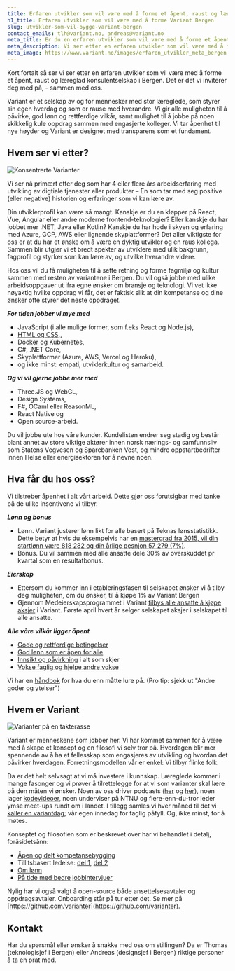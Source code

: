 ```yaml
---
title: Erfaren utvikler som vil være med å forme et åpent, raust og læreglad konsulentselskap i Bergen
h1_title: Erfaren utvikler som vil være med å forme Variant Bergen
slug: utvikler-som-vil-bygge-variant-bergen
contact_emails: tlh@variant.no, andreas@variant.no
meta_title: Er du en erfaren utvikler som vil være med å forme et åpent, raust og læreglad konsulentselskap i Bergen?
meta_description: Vi ser etter en erfaren utvikler som vil være med å forme et selskap av og for mennesker med stor læreglede, som styrer sin egen hverdag og som er rause med hverandre. Er dette deg? 
meta_image: https://www.variant.no/images/erfaren_utvikler_meta_bergen.jpg
---
```


Kort fortalt så ser vi ser etter en erfaren utvikler som vil være med å forme et åpent, raust og læreglad konsulentselskap i Bergen. Det er det vi inviterer deg med på, - sammen med oss. 

Variant er et selskap av og for mennesker med stor læreglede, som styrer sin egen hverdag og som er rause med hverandre. Vi gir alle muligheten til å påvirke, god lønn og rettferdige vilkår, samt mulighet til å jobbe på noen skikkelig kule oppdrag sammen med engasjerte kolleger. Vi tar åpenhet til nye høyder og Variant er designet med transparens som et fundament. 

## Hvem ser vi etter?

<div class="left blob1"><img alt="Konsentrerte Varianter" src="/images/design-konsentrert.png"/></div>

Vi ser nå primært etter deg som har 4 eller flere års arbeidserfaring med utvikling av digtiale tjenester eller produkter – En som tar med seg positive (eller negative) historien og erfaringer som vi kan lære av. 

Din utviklerprofil kan være så mangt. Kanskje er du en kløpper på React, Vue, Angular eller andre moderne frontend-teknologier? Eller kanskje du har jobbet mer .NET, Java eller Kotlin? Kanskje du har hode i skyen og erfaring med Azure, GCP, AWS eller lignende skyplattformer? Det aller viktigste for oss er at du har et ønske om å være en dyktig utvikler og en raus kollega. Sammen blir utgjør vi et bredt spekter av utviklere med ulik bakgrunn, fagprofil og styrker som kan lære av, og utvilke hverandre videre.

Hos oss vil du få muligheten til å sette retning og forme fagmiljø og kultur sammen med resten av variantene i Bergen. Du vil også jobbe med ulike arbeidsoppgaver ut ifra egne ønsker om bransje og teknologi. Vi vet ikke nøyaktig hvilke oppdrag vi får, det er faktisk slik at din kompetanse og dine ønsker ofte styrer det neste oppdraget. 

**_For tiden jobber vi mye med_** 
- JavaScript (i alle mulige former, som f.eks React og Node.js), 
- [HTML og CSS](https://www.kode24.no/kodenytt/identitetskrise-i-frontend-utvikling/70738327),, 
- Docker og Kubernetes, 
- C#, .NET Core, 
- Skyplattformer (Azure, AWS, Vercel og Heroku), 
- og ikke minst: empati, utviklerkultur og samarbeid. 

**_Og vi vil gjerne jobbe mer med_** 
- Three.JS og WebGL, 
- Design Systems, 
- F#, OCaml eller ReasonML, 
- React Native og 
- Open source-arbeid. 

Du vil jobbe ute hos våre kunder. Kundelisten endrer seg stadig og består blant annet av store viktige aktører innen norsk nærings- og samfunnsliv som Statens Vegvesen og Sparebanken Vest, og mindre oppstartbedrifter innen Helse eller energisektoren for å nevne noen. 

## Hva får du hos oss?
Vi tilstreber åpenhet i alt vårt arbeid. Dette gjør oss forutsigbar med tanke på de ulike insentivene vi tilbyr.  

**_Lønn og bonus_** 
- Lønn. Variant justerer lønn likt for alle basert på Teknas lønsstatistikk. Dette betyr at hvis du eksempelvis har en [mastergrad fra 2015, vil din startlønn være 818 282 og din årlige pesnjon 57 279 (7%)](https://www.variant.no/kalkulator?year=2013&degree=masters).
- Bonus. Du vil sammen med alle ansatte dele 30% av overskuddet pr kvartal som en resultatbonus.

**_Eierskap_** 
- Ettersom du kommer inn i etableringsfasen til selskapet ønsker vi å tilby deg muligheten, om du ønsker, til å kjøpe 1% av Variant Bergen
- Gjennom Medeierskapsprogrammet i Variant [tilbys alle ansatte å kjøpe aksjer](https://blog.variant.no/invitasjon-til-%C3%A5-kj%C3%B8pe-aksjer-i-variant-as-27a29a307cb2) i Variant. Første april hvert år selger selskapet aksjer i selskapet til alle ansatte.

**_Alle våre vilkår ligger åpent_**
- [Gode og rettferdige betingelser](https://handbook.variant.no/#betingelser)
- [God lønn som er åpen for alle](https://www.variant.no/kalkulator)
- [Innsikt og påvirkning](https://blog.variant.no/bli-en-bedre-variant-7e1926bdcfba#e27f) i alt som skjer
- [Vokse faglig og hjelpe andre vokse](https://blog.variant.no/aapen-og-delt-kompetansebygging-c229771eee93)

Vi har en [håndbok](https://handbook.variant.no/) for hva du enn måtte lure på. (Pro tip: sjekk ut "Andre goder og ytelser")
 

## Hvem er Variant

![Varianter på en takterasse](/images/design-takterasse.png)

Variant er menneskene som jobber her. Vi har kommet sammen for å være med å skape et konsept og en filosofi vi selv tror på. Hverdagen blir mer spennende av å ha et fellesskap som engasjeres av utvikling og hvordan det påvirker hverdagen. Forretningsmodellen vår er enkel: Vi tilbyr flinke folk. 

Da er det helt selvsagt at vi må investere i kunnskap. Læreglede kommer i mange fasonger og vi prøver å tilrettelegge for at vi som varianter skal lære på den måten vi ønsker. Noen av oss driver podcasts ([her](http://bartjs.io/tag/podcast-episode/) og [her](https://kortslutning.fun/)), noen lager [kodevideoer](https://youtube.com/kodesnutt), noen underviser på NTNU og flere-enn-du-tror leder ymse meet-ups rundt om i landet. I tillegg samles vi hver måned til det vi [kaller en variantdag](https://blog.variant.no/tagged/variantdag); vår egen innedag for faglig påfyll. Og, ikke minst, for å møtes.

Konseptet og filosofien som er beskrevet over har vi behandlet i detalj, foråsidetsånn:
- [Åpen og delt kompetansebygging](https://blog.variant.no/aapen-og-delt-kompetansebygging-c229771eee93)
- Tillitsbasert ledelse: [del 1](https://blog.variant.no/tillitsbasert-ledelse-del-1-hva-og-hvorfor-86f6aa485cf9), [del 2](https://blog.variant.no/tillitsbasert-ledelse-del-2-sette-retning-449452fcc6a6)
- [Om lønn](https://blog.variant.no/bonusutbetaling-og-l%C3%B8nnsjusteringer-c6d340f0a6d)
- [På tide med bedre jobbintervjuer](https://blog.variant.no/paa-tide-med-bedre-jobbintervjuer-e59f6789a134)

Nylig har vi også valgt å open-source både ansettelsesavtaler og oppdragsavtaler. Onboarding står på tur etter det. Se mer på [https://github.com/varianter](https://github.com/varianter).


## Kontakt
Har du spørsmål eller ønsker å snakke med oss om stillingen? Da er Thomas (teknologisjef i Bergen) eller Andreas (designsjef i Bergen) riktige personer å ta en prat med. 

